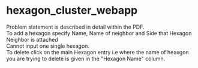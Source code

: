 # hexagon_cluster_webapp
Problem statement is described in detail within the PDF.<br>
To add a hexagon specify Name, Name of neighbor and Side that Hexagon Neighbor is attached </br>
Cannot input one single hexagon.</br>
To delete click on the main Hexagon entry i.e where the name of heaxgon you are trying to delete is given in the  "Hexagon Name" column.
